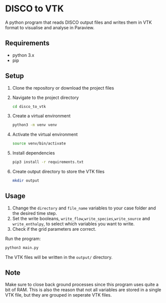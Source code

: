 # DISCO to VTK

A python program that reads DISCO output files and writes them in VTK format to visualise and analyse in Paraview. 

## Requirements
- python 3.x
- pip

## Setup
1. Clone the repository or download the project files
2. Navigate to the project directory
   
   ```bash
   cd disco_to_vtk
3. Create a virtual environment
   ```bash
   python3 -m venv venv
4. Activate the virtual environment
   ```bash
   source venv/bin/activate
5. Install dependencies
   ```bash
   pip3 install -r requirements.txt
6. Create output directory to store the VTK files
   ```bash
   mkdir output

## Usage

1. Change the `directory` and `file_name` variables to your case folder and the desired time step.
2. Set the write booleans, `write_flow`,`write_species`,`write_source` and `write_enthalpy`, to select which variables you want to write.
3. Check if the grid parameters are correct.

Run the program:
```bash
python3 main.py
``` 
The VTK files will be written in the `output/` directory. 

## Note
Make sure to close back ground processes since this program uses quite a bit of RAM. This is also the reason that not all variables are stored in a single VTK file, but they are grouped in seperate VTK files. 


